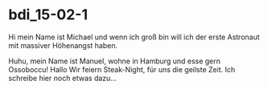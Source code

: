 # bdi_15-02-1

Hi mein Name ist Michael und wenn ich groß bin will ich der erste Astronaut mit massiver Höhenangst haben.

Huhu, mein Name ist Manuel, wohne in Hamburg und esse gern Ossoboccu! Hallo
Wir feiern Steak-Night, für uns die geilste Zeit.
Ich schreibe hier noch etwas dazu...

